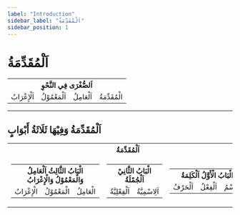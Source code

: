 ```yaml
---
label: "Introduction"
sidebar_label: "اَلْمُقَدِّمَةُ"
sidebar_position: 1
---
```


# اَلْمُقَدِّمَةُ

<table>
    <tr>
        <th colspan="4">اَلصُّغْرَى فِي النَّحْوِ</th>
    </tr>
    <tr>
        <td>اَلْإِعْرَابُ</td>
        <td>اَلْمَعْمُوْلُ</td>
        <td>اَلْعَامِلُ</td>
        <td>الْمُقَدِّمَةُ</td>
    </tr>
</table>

---

## اَلْمُقَدِّمَةُ وَفِيْهَا ثَلَاثَةُ أَبْوَابٍ  

<table>
    <tr>
        <th colspan="3">اَلْمُقَدِّمَةُ</th>
    </tr>
    <tr>
        <td>
            <table>
                <tr>
                    <th colspan="3">الْبَابُ الثَّالِثُ  اَلْعَامِلُ وَالْمَعْمُوْلُ وَالْإِعْرَابُ</th>
                </tr>
                <tr>
                    <td>الْإِعْرَابُ</td>
                    <td>الْمَعْمُوْلُ</td>
                    <td>الْعَامِلُ</td>
                </tr>
            </table>
        </td>
        <td>
            <table>
                <tr>
                    <th colspan="3">الْبَابُ الثَّانِيْ اَلْجُمْلَةُ</th>
                </tr>
                <tr>
                    <td>اَلْفِعْلِيَّةُ</td>
                    <td>اَلِاسْمِيَّةُ</td>
                </tr>
            </table>
        </td>
        <td>
            <table>
                <tr>
                    <th colspan="3">الْبَابُ الْأَوَّلُ اَلْكَلِمَةُ</th>
                </tr>
                <tr>
                    <td>اَلْحَرْفُ</td>
                    <td>اَلْفِعْلُ</td>
                    <td>اَلِاسْمُ</td>
                </tr>
            </table>
        </td>
    </tr>
</table>
